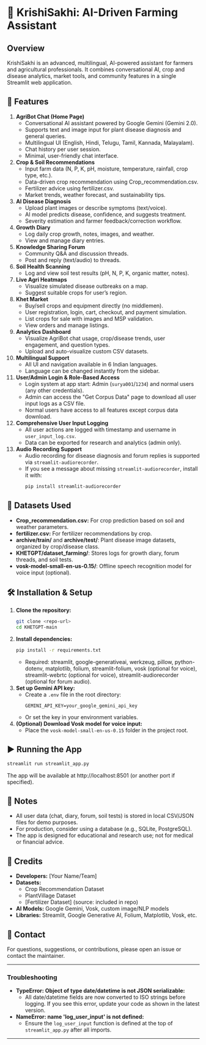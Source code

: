 # 🌾 KrishiSakhi: AI-Driven Farming Assistant

## Overview
KrishiSakhi is an advanced, multilingual, AI-powered assistant for farmers and agricultural professionals. It combines conversational AI, crop and disease analytics, market tools, and community features in a single Streamlit web application.

## 🚀 Features
1. **AgriBot Chat (Home Page)**
   - Conversational AI assistant powered by Google Gemini (Gemini 2.0).
   - Supports text and image input for plant disease diagnosis and general queries.
   - Multilingual UI (English, Hindi, Telugu, Tamil, Kannada, Malayalam).
   - Chat history per user session.
   - Minimal, user-friendly chat interface.
2. **Crop & Soil Recommendations**
   - Input farm data (N, P, K, pH, moisture, temperature, rainfall, crop type, etc.).
   - Data-driven crop recommendation using Crop_recommendation.csv.
   - Fertilizer advice using fertilizer.csv.
   - Market trends, weather forecast, and sustainability tips.
3. **AI Disease Diagnosis**
   - Upload plant images or describe symptoms (text/voice).
   - AI model predicts disease, confidence, and suggests treatment.
   - Severity estimation and farmer feedback/correction workflow.
4. **Growth Diary**
   - Log daily crop growth, notes, images, and weather.
   - View and manage diary entries.
5. **Knowledge Sharing Forum**
   - Community Q&A and discussion threads.
   - Post and reply (text/audio) to threads.
6. **Soil Health Scanning**
   - Log and view soil test results (pH, N, P, K, organic matter, notes).
7. **Live Agri Heatmaps**
   - Visualize simulated disease outbreaks on a map.
   - Suggest suitable crops for user’s region.
8. **Khet Market**
   - Buy/sell crops and equipment directly (no middlemen).
   - User registration, login, cart, checkout, and payment simulation.
   - List crops for sale with images and MSP validation.
   - View orders and manage listings.
9. **Analytics Dashboard**
   - Visualize AgriBot chat usage, crop/disease trends, user engagement, and question types.
   - Upload and auto-visualize custom CSV datasets.
10. **Multilingual Support**
    - All UI and navigation available in 6 Indian languages.
    - Language can be changed instantly from the sidebar.
11. **User/Admin Login & Role-Based Access**
    - Login system at app start: Admin (`surya001`/`1234`) and normal users (any other credentials).
    - Admin can access the "Get Corpus Data" page to download all user input logs as a CSV file.
    - Normal users have access to all features except corpus data download.
12. **Comprehensive User Input Logging**
    - All user actions are logged with timestamp and username in `user_input_log.csv`.
    - Data can be exported for research and analytics (admin only).
13. **Audio Recording Support**
    - Audio recording for disease diagnosis and forum replies is supported via `streamlit-audiorecorder`.
    - If you see a message about missing `streamlit-audiorecorder`, install it with:
      ```sh
      pip install streamlit-audiorecorder
      ```

## 📂 Datasets Used
- **Crop_recommendation.csv:** For crop prediction based on soil and weather parameters.
- **fertilizer.csv:** For fertilizer recommendations by crop.
- **archive/train/** and **archive/test/**: Plant disease image datasets, organized by crop/disease class.
- **KHETGPT/dataset_farming/**: Stores logs for growth diary, forum threads, and soil tests.
- **vosk-model-small-en-us-0.15/**: Offline speech recognition model for voice input (optional).

## 🛠️ Installation & Setup
1. **Clone the repository:**
   ```sh
   git clone <repo-url>
   cd KHETGPT-main
   ```
2. **Install dependencies:**
   ```sh
   pip install -r requirements.txt
   ```
   - Required: streamlit, google-generativeai, werkzeug, pillow, python-dotenv, matplotlib, folium, streamlit-folium, vosk (optional for voice), streamlit-webrtc (optional for voice), streamlit-audiorecorder (optional for forum audio).
3. **Set up Gemini API key:**
   - Create a `.env` file in the root directory:
     ```
     GEMINI_API_KEY=your_google_gemini_api_key
     ```
   - Or set the key in your environment variables.
4. **(Optional) Download Vosk model for voice input:**
   - Place the `vosk-model-small-en-us-0.15` folder in the project root.

## ▶️ Running the App
```sh
streamlit run streamlit_app.py
```
The app will be available at http://localhost:8501 (or another port if specified).

## 📝 Notes
- All user data (chat, diary, forum, soil tests) is stored in local CSV/JSON files for demo purposes.
- For production, consider using a database (e.g., SQLite, PostgreSQL).
- The app is designed for educational and research use; not for medical or financial advice.

## 🙏 Credits
- **Developers:** [Your Name/Team]
- **Datasets:**
  - Crop Recommendation Dataset
  - PlantVillage Dataset
  - [Fertilizer Dataset] (source: included in repo)
- **AI Models:** Google Gemini, Vosk, custom image/NLP models
- **Libraries:** Streamlit, Google Generative AI, Folium, Matplotlib, Vosk, etc.

## 📧 Contact
For questions, suggestions, or contributions, please open an issue or contact the maintainer.

---

### Troubleshooting
- **TypeError: Object of type date/datetime is not JSON serializable:**
  - All date/datetime fields are now converted to ISO strings before logging. If you see this error, update your code as shown in the latest version.
- **NameError: name 'log_user_input' is not defined:**
  - Ensure the `log_user_input` function is defined at the top of `streamlit_app.py` after all imports.

--- 
